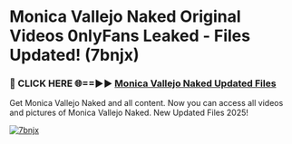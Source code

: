 # Monica Vallejo Naked Original Videos 0nlyFans Leaked - Files Updated! (7bnjx)

<h3>🔴 CLICK HERE 🌐==►► <a href="https://tinyurl.com/yckcrads" rel="nofollow">Monica Vallejo Naked Updated Files</a></h3>

Get Monica Vallejo Naked and all content. Now you can access all videos and pictures of Monica Vallejo Naked. New Updated Files 2025!

[![7bnjx](https://i.imgur.com/hpKpOFt.gif)](https://tinyurl.com/yckcrads)
